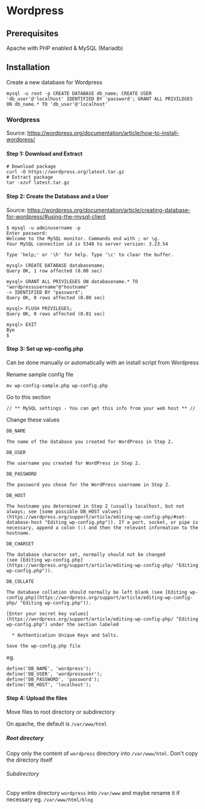 # Wordpress

## Prerequisites

Apache with PHP enabled & MySQL (Mariadb)

## Installation 

Create a new database for Wordpress
```
mysql -u root -p CREATE DATABASE db_name; CREATE USER 'db_user'@'localhost' IDENTIFIED BY 'password'; GRANT ALL PRIVILEGES ON db_name.* TO 'db_user'@'localhost'
```

### Wordpress

Source: https://wordpress.org/documentation/article/how-to-install-wordpress/

#### Step 1: Download and Extract
```
# Download package
curl -O https://wordpress.org/latest.tar.gz
# Extract package
tar -xzvf latest.tar.gz
```

#### Step 2: Create the Database and a User

Source: https://wordpress.org/documentation/article/creating-database-for-wordpress/#using-the-mysql-client

```
$ mysql -u adminusername -p  
Enter password:  
Welcome to the MySQL monitor. Commands end with ; or \g.  
Your MySQL connection id is 5340 to server version: 3.23.54  
  
Type 'help;' or '\h' for help. Type '\c' to clear the buffer.  
  
mysql> CREATE DATABASE databasename;  
Query OK, 1 row affected (0.00 sec)  
  
mysql> GRANT ALL PRIVILEGES ON databasename.* TO "wordpressusername"@"hostname"  
-> IDENTIFIED BY "password";  
Query OK, 0 rows affected (0.00 sec)  
  
mysql> FLUSH PRIVILEGES;  
Query OK, 0 rows affected (0.01 sec)   
  
mysql> EXIT  
Bye  
$
```

#### Step 3: Set up wp-config.php

Can be done manually or automatically with an install script from Wordpress

Rename sample config file
```
mv wp-config-sample.php wp-config.php
```

Go to this section
```
// ** MySQL settings - You can get this info from your web host ** //
```

Change these values
```
DB_NAME 

The name of the database you created for WordPress in Step 2.

DB_USER 

The username you created for WordPress in Step 2.

DB_PASSWORD 

The password you chose for the WordPress username in Step 2.

DB_HOST 

The hostname you determined in Step 2 (usually localhost, but not always; see [some possible DB_HOST values](https://wordpress.org/support/article/editing-wp-config-php/#set-database-host "Editing wp-config.php")). If a port, socket, or pipe is necessary, append a colon (:) and then the relevant information to the hostname.

DB_CHARSET 

The database character set, normally should not be changed (see [Editing wp-config.php](https://wordpress.org/support/article/editing-wp-config-php/ "Editing wp-config.php")).

DB_COLLATE 

The database collation should normally be left blank (see [Editing wp-config.php](https://wordpress.org/support/article/editing-wp-config-php/ "Editing wp-config.php")).

[Enter your secret key values](https://wordpress.org/support/article/editing-wp-config-php/ "Editing wp-config.php") under the section labeled

  * Authentication Unique Keys and Salts.

Save the wp-config.php file
```

eg.
```
define('DB_NAME', 'wordpress');
define('DB_USER', 'wordpressuser');
define('DB_PASSWORD', 'password');
define('DB_HOST', 'localhost');
```
#### Step 4: Upload the files

Move files to root directory or subdirectory

On apache, the default is `/var/www/html`

##### Root directory

Copy only the content of `wordpress` directory into `/var/www/html`. Don't copy  the directory itself

###### Subdirectory

Copy entire directory `wordpress` into `/var/www` and maybe rename it if necessary eg. `/var/www/html/blog`


